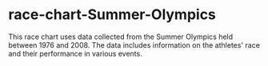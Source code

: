 # race-chart-Summer-Olympics
This race chart uses data collected from the Summer Olympics held between 1976 and 2008. The data includes information on the athletes' race and their performance in various events. 
